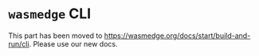# `wasmedge` CLI

This part has been moved to <https://wasmedge.org/docs/start/build-and-run/cli>. Please use our new docs.
